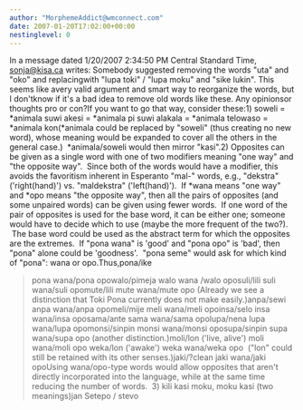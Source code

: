 ```yaml
---
author: "MorphemeAddict@wmconnect.com"
date: 2007-01-20T17:02:00+00:00
nestinglevel: 0
---
```

In a message dated 1/20/2007 2:34:50 PM Central Standard Time, [sonja@kisa.ca](mailto://sonja@kisa.ca) writes:
Somebody suggested removing the words "uta" and "oko" and replacingwith "lupa toki" / "lupa moku" and "sike lukin". This seems like avery valid argument and smart way to reorganize the words, but I don'tknow if it's a bad idea to remove old words like these. Any opinionsor thoughts pro or con?If you want to go that way, consider these:1) soweli = \*animala suwi akesi = \*animala pi suwi alakala = \*animala telowaso = \*animala kon(\*animala could be replaced by "soweli" (thus creating no new word), whose meaning would be expanded to cover all the others in the general case.)  \*animala/soweli would then mirror "kasi".2) Opposites can be given as a single word with one of two modifiers meaning "one way" and "the opposite way".  Since both of the words would have a modifier, this avoids the favoritism inherent in Esperanto "mal-" words, e.g., "dekstra" ('right(hand)') vs. "maldekstra" ('left(hand)').  If \*wana means "one way" and \*opo means "the opposite way", then all the pairs of opposites (and some unpaired words) can be given using fewer words.  If one word of the pair of opposites is used for the base word, it can be either one; someone would have to decide which to use (maybe the more frequent of the two?).  The base word could be used as the abstract term for which the opposites are the extremes.  If "pona wana" is 'good' and "pona opo" is 'bad', then "pona" alone could be 'goodness'.  "pona seme" would ask for which kind of "pona": wana or opo.Thus,pona/ike 
> pona wana/pona opowalo/pimeja 
> walo wana /walo oposuli/lili 
> suli wana/suli opomute/lili 
> mute wana/mute opo (Already we see a distinction that Toki Pona currently does not make easily.)anpa/sewi 
> anpa wana/anpa opomeli/mije 
> meli wana/meli opoinsa/selo 
> insa wana/insa oposama/ante 
> sama wana/sama opolupa/nena 
> lupa wana/lupa opomonsi/sinpin 
> monsi wana/monsi oposupa/sinpin 
> supa wana/supa opo (another distinction.)moli/lon ('live, alive') 
> moli wana/moli opo weka/lon ('awake') 
> weka wana/weka opo  ("lon" could still be retained with its other senses.)jaki/?clean 
> jaki wana/jaki opoUsing wana/opo-type words would allow opposites that aren't directly incorporated into the language, while at the same time reducing the number of words.  3) kili 
> kasi moku, moku kasi (two meanings)jan Setepo / stevo